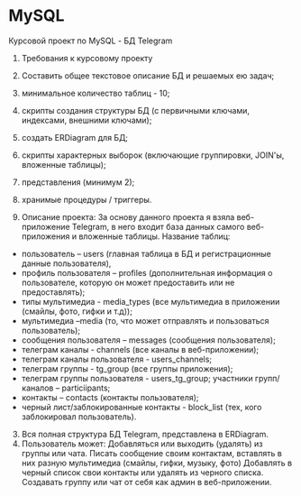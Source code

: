 # MySQL
Курсовой проект  по MySQL - БД Telegram
1. Требования к курсовому проекту
1. Составить общее текстовое описание БД и решаемых ею задач;
2. минимальное количество таблиц - 10;
3. скрипты создания структуры БД (с первичными ключами, индексами, внешними ключами);
4. создать ERDiagram для БД;
5. скрипты характерных выборок (включающие группировки, JOIN'ы, вложенные таблицы);
6. представления (минимум 2);
7. хранимые процедуры / триггеры.

2. Описание проекта:
За основу данного проекта я взяла веб-приложение Telegram, в него входит база данных самого веб-приложения и вложенные таблицы.
Название таблиц:
- пользователь – users (главная таблица в БД и регистрационные данные пользователя),
- профиль пользователя – profiles (дополнительная информация о пользователе, которую он может предоставить или не предоставлять);
- типы мультимедиа - media_types (все мультимедиа в приложении (смайлы, фото, гифки и т.д));
- мультимедиа –media (то, что может отправлять и пользоваться пользователь);
- сообщения пользователя – messages (сообщения пользователя);
- телеграм каналы - channels (все каналы в веб-приложении);
- телеграм каналы пользователя - users_channels;
- телеграм группы - tg_group (все группы приложения);
- телеграм группы пользователя -  users_tg_group;
участники групп/каналов – particiipants;
- контакты – contacts (контакты пользователя);
- черный лист/заблокированные контакты - block_list (тех, кого заблокировал пользователь).
3. Вся полная структура БД Telegram, представлена в ERDiagram.
4. Пользователь может:
Добавляться или выходить (удалять) из группы или чата.
Писать сообщение своим контактам, вставлять в них разную мультимедиа (смайлы, гифки, музыку, фото)
Добавлять в черный список свои контакты или удалять из черного списка.
Создавать группу или чат от себя как админ в веб-приложении.
